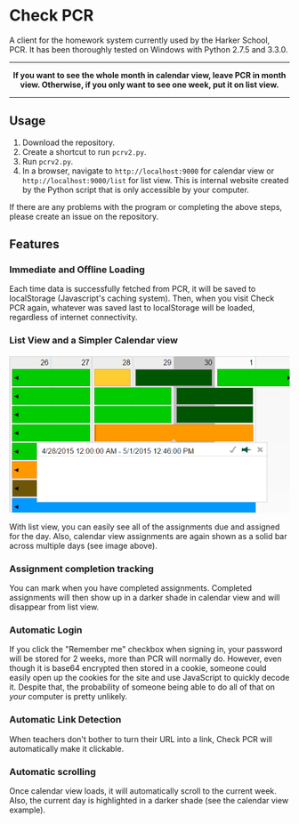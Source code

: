 Check PCR
========

A client for the homework system currently used by the Harker School, PCR. It has been thoroughly tested on Windows with Python 2.7.5 and 3.3.0.

********************************************************************************************************************************************************************
**<center>If you want to see the whole month in calendar view, leave PCR in month view. Otherwise, if you only want to see one week, put it on list view.</center>**
********************************************************************************************************************************************************************

Usage
-----
1. Download the repository.
2. Create a shortcut to run `pcrv2.py`.
3. Run `pcrv2.py`.
3. In a browser, navigate to `http://localhost:9000` for calendar view or `http://localhost:9000/list` for list view. This is internal website created by the Python script that is only accessible by your computer.

If there are any problems with the program or completing the above steps, please create an issue on the repository.

Features
--------
### Immediate and Offline Loading
Each time data is successfully fetched from PCR, it will be saved to localStorage (Javascript's caching system).
Then, when you visit Check PCR again, whatever was saved last to localStorage will be loaded, regardless of internet connectivity.

### List View and a Simpler Calendar view
![Calendar View](images/calendar.png?raw=true)

With list view, you can easily see all of the assignments due and assigned for the day.
Also, calendar view assignments are again shown as a solid bar across multiple days (see image above).

### Assignment completion tracking
You can mark when you have completed assignments. Completed assignments will then show up in a darker shade in calendar view and will disappear from list view.

### Automatic Login
If you click the "Remember me" checkbox when signing in, your password will be stored for 2 weeks, more than PCR will normally do. However, even though it is base64 encrypted then stored in a cookie, someone could easily open up the cookies for the site and use JavaScript to quickly decode it. Despite that, the probability of someone being able to do all of that on *your* computer is pretty unlikely.

### Automatic Link Detection
When teachers don't bother to turn their URL into a link, Check PCR will automatically make it clickable.

### Automatic scrolling
Once calendar view loads, it will automatically scroll to the current week. Also, the current day is highlighted in a darker shade (see the calendar view example).
